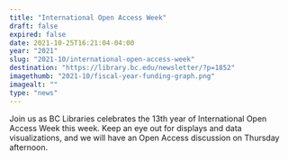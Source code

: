 ```yaml
---
title: "International Open Access Week"
draft: false
expired: false
date: 2021-10-25T16:21:04-04:00
year: "2021"
slug: "2021-10/international-open-access-week"
destination: "https://library.bc.edu/newsletter/?p=1852"
imagethumb: "2021-10/fiscal-year-funding-graph.png"
imagealt: ""
type: "news"
---
```


Join us as BC Libraries celebrates the 13th year of International Open Access Week this week. Keep an eye out for displays and data visualizations, and we will have an Open Access discussion on Thursday afternoon.